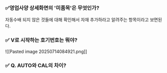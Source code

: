 



### ✅영업사양 상세화면의 '미품목'은 무엇인가?
자동수배 되지 않은 것들에 대해 확인해서 자재 추가하라고 알려주는 항목이라고 보면된다.


### ✅ V로 시작하는 호기번호는 뭐야?
![[Pasted image 20250714084921.png]]

### ✅ Q. AUTO와 CAL의 차이?
